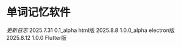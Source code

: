 # 单词记忆软件 
*更新日志*
  2025.7.31   0.1_alpha  html版
  2025.8.8   1.0.0_alpha electron版
  2025.8.12   1.0.0 Flutter版


